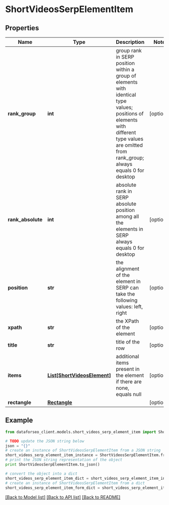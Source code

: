 # ShortVideosSerpElementItem


## Properties

Name | Type | Description | Notes
------------ | ------------- | ------------- | -------------
**rank_group** | **int** | group rank in SERP position within a group of elements with identical type values; positions of elements with different type values are omitted from rank_group; always equals 0 for desktop | [optional] 
**rank_absolute** | **int** | absolute rank in SERP absolute position among all the elements in SERP always equals 0 for desktop | [optional] 
**position** | **str** | the alignment of the element in SERP can take the following values: left, right | [optional] 
**xpath** | **str** | the XPath of the element | [optional] 
**title** | **str** | title of the row | [optional] 
**items** | [**List[ShortVideosElement]**](ShortVideosElement.md) | additional items present in the element if there are none, equals null | [optional] 
**rectangle** | [**Rectangle**](Rectangle.md) |  | [optional] 

## Example

```python
from dataforseo_client.models.short_videos_serp_element_item import ShortVideosSerpElementItem

# TODO update the JSON string below
json = "{}"
# create an instance of ShortVideosSerpElementItem from a JSON string
short_videos_serp_element_item_instance = ShortVideosSerpElementItem.from_json(json)
# print the JSON string representation of the object
print ShortVideosSerpElementItem.to_json()

# convert the object into a dict
short_videos_serp_element_item_dict = short_videos_serp_element_item_instance.to_dict()
# create an instance of ShortVideosSerpElementItem from a dict
short_videos_serp_element_item_form_dict = short_videos_serp_element_item.from_dict(short_videos_serp_element_item_dict)
```
[[Back to Model list]](../README.md#documentation-for-models) [[Back to API list]](../README.md#documentation-for-api-endpoints) [[Back to README]](../README.md)


